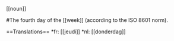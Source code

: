 [[noun]]

#The fourth day of the [[week]] (according to the ISO 8601 norm).

==Translations==
*fr: [[jeudi]]
*nl: [[donderdag]]